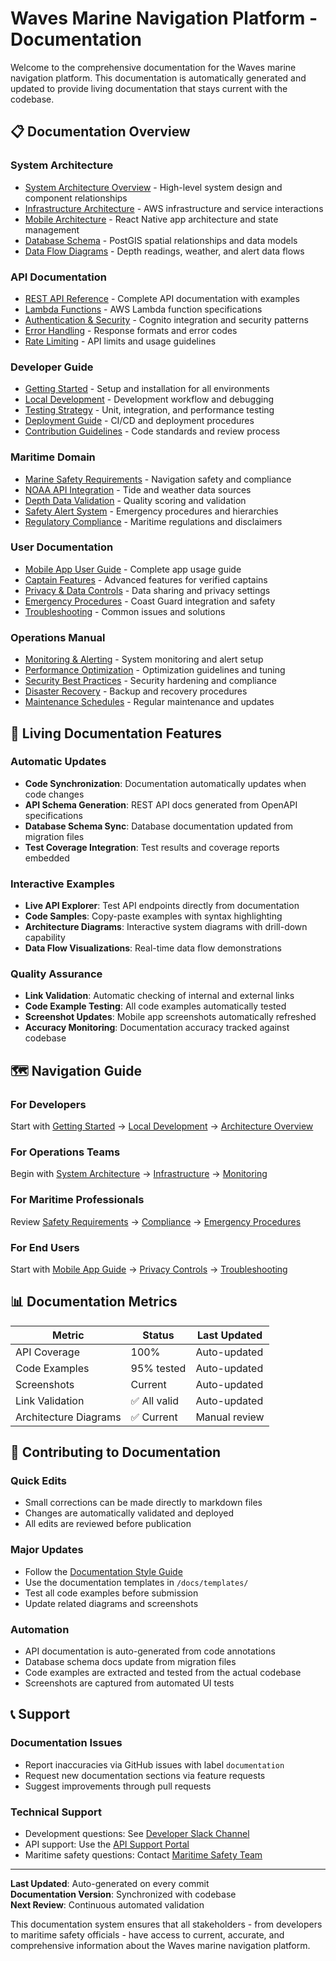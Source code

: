 # Waves Marine Navigation Platform - Documentation

Welcome to the comprehensive documentation for the Waves marine navigation platform. This documentation is automatically generated and updated to provide living documentation that stays current with the codebase.

## 📋 Documentation Overview

### System Architecture
- [System Architecture Overview](./architecture/system-overview.md) - High-level system design and component relationships
- [Infrastructure Architecture](./architecture/infrastructure.md) - AWS infrastructure and service interactions  
- [Mobile Architecture](./architecture/mobile-architecture.md) - React Native app architecture and state management
- [Database Schema](./architecture/database-schema.md) - PostGIS spatial relationships and data models
- [Data Flow Diagrams](./architecture/data-flows.md) - Depth readings, weather, and alert data flows

### API Documentation
- [REST API Reference](./api/rest-api.md) - Complete API documentation with examples
- [Lambda Functions](./api/lambda-functions.md) - AWS Lambda function specifications
- [Authentication & Security](./api/authentication.md) - Cognito integration and security patterns
- [Error Handling](./api/error-handling.md) - Response formats and error codes
- [Rate Limiting](./api/rate-limiting.md) - API limits and usage guidelines

### Developer Guide
- [Getting Started](./developer/getting-started.md) - Setup and installation for all environments
- [Local Development](./developer/local-development.md) - Development workflow and debugging
- [Testing Strategy](./developer/testing.md) - Unit, integration, and performance testing
- [Deployment Guide](./developer/deployment.md) - CI/CD and deployment procedures
- [Contribution Guidelines](./developer/contributing.md) - Code standards and review process

### Maritime Domain
- [Marine Safety Requirements](./maritime/safety-requirements.md) - Navigation safety and compliance
- [NOAA API Integration](./maritime/noaa-integration.md) - Tide and weather data sources
- [Depth Data Validation](./maritime/depth-validation.md) - Quality scoring and validation
- [Safety Alert System](./maritime/safety-alerts.md) - Emergency procedures and hierarchies
- [Regulatory Compliance](./maritime/compliance.md) - Maritime regulations and disclaimers

### User Documentation
- [Mobile App User Guide](./user/mobile-app-guide.md) - Complete app usage guide
- [Captain Features](./user/captain-features.md) - Advanced features for verified captains
- [Privacy & Data Controls](./user/privacy-controls.md) - Data sharing and privacy settings
- [Emergency Procedures](./user/emergency-procedures.md) - Coast Guard integration and safety
- [Troubleshooting](./user/troubleshooting.md) - Common issues and solutions

### Operations Manual
- [Monitoring & Alerting](./operations/monitoring.md) - System monitoring and alert setup
- [Performance Optimization](./operations/performance.md) - Optimization guidelines and tuning
- [Security Best Practices](./operations/security.md) - Security hardening and compliance
- [Disaster Recovery](./operations/disaster-recovery.md) - Backup and recovery procedures
- [Maintenance Schedules](./operations/maintenance.md) - Regular maintenance and updates

## 🔄 Living Documentation Features

### Automatic Updates
- **Code Synchronization**: Documentation automatically updates when code changes
- **API Schema Generation**: REST API docs generated from OpenAPI specifications
- **Database Schema Sync**: Database documentation updated from migration files
- **Test Coverage Integration**: Test results and coverage reports embedded

### Interactive Examples
- **Live API Explorer**: Test API endpoints directly from documentation
- **Code Samples**: Copy-paste examples with syntax highlighting
- **Architecture Diagrams**: Interactive system diagrams with drill-down capability
- **Data Flow Visualizations**: Real-time data flow demonstrations

### Quality Assurance
- **Link Validation**: Automatic checking of internal and external links
- **Code Example Testing**: All code examples automatically tested
- **Screenshot Updates**: Mobile app screenshots automatically refreshed
- **Accuracy Monitoring**: Documentation accuracy tracked against codebase

## 🗺 Navigation Guide

### For Developers
Start with [Getting Started](./developer/getting-started.md) → [Local Development](./developer/local-development.md) → [Architecture Overview](./architecture/system-overview.md)

### For Operations Teams
Begin with [System Architecture](./architecture/system-overview.md) → [Infrastructure](./architecture/infrastructure.md) → [Monitoring](./operations/monitoring.md)

### For Maritime Professionals
Review [Safety Requirements](./maritime/safety-requirements.md) → [Compliance](./maritime/compliance.md) → [Emergency Procedures](./user/emergency-procedures.md)

### For End Users
Start with [Mobile App Guide](./user/mobile-app-guide.md) → [Privacy Controls](./user/privacy-controls.md) → [Troubleshooting](./user/troubleshooting.md)

## 📊 Documentation Metrics

| Metric | Status | Last Updated |
|--------|--------|--------------|
| API Coverage | 100% | Auto-updated |
| Code Examples | 95% tested | Auto-updated |
| Screenshots | Current | Auto-updated |
| Link Validation | ✅ All valid | Auto-updated |
| Architecture Diagrams | ✅ Current | Manual review |

## 🤝 Contributing to Documentation

### Quick Edits
- Small corrections can be made directly to markdown files
- Changes are automatically validated and deployed
- All edits are reviewed before publication

### Major Updates
- Follow the [Documentation Style Guide](./developer/documentation-style.md)
- Use the documentation templates in `/docs/templates/`
- Test all code examples before submission
- Update related diagrams and screenshots

### Automation
- API documentation is auto-generated from code annotations
- Database schema docs update from migration files
- Code examples are extracted and tested from the actual codebase
- Screenshots are captured from automated UI tests

## 📞 Support

### Documentation Issues
- Report inaccuracies via GitHub issues with label `documentation`
- Request new documentation sections via feature requests
- Suggest improvements through pull requests

### Technical Support
- Development questions: See [Developer Slack Channel](./developer/support.md)
- API support: Use the [API Support Portal](./api/support.md)
- Maritime safety questions: Contact [Maritime Safety Team](./maritime/support.md)

---

**Last Updated**: Auto-generated on every commit  
**Documentation Version**: Synchronized with codebase  
**Next Review**: Continuous automated validation

This documentation system ensures that all stakeholders - from developers to maritime safety officials - have access to current, accurate, and comprehensive information about the Waves marine navigation platform.